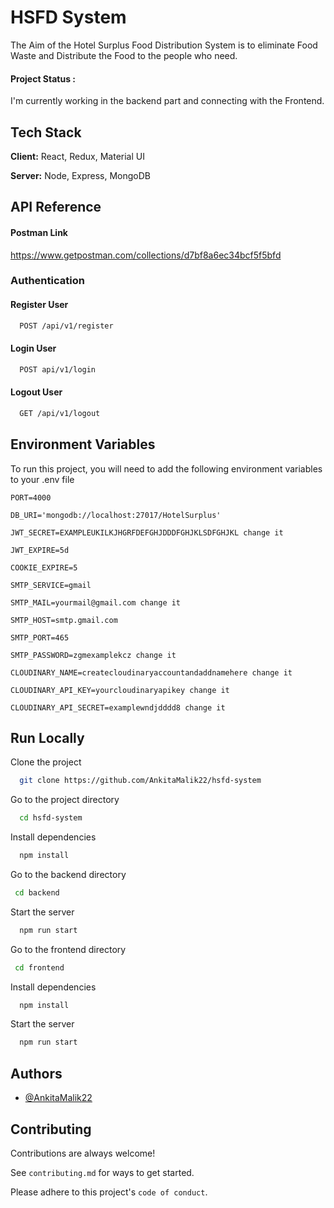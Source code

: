 
# HSFD System

The Aim of the Hotel Surplus Food Distribution System is to eliminate Food Waste and Distribute the Food to the people who need.

#### Project Status : 

I'm currently working in the backend part and connecting with the Frontend.

## Tech Stack

**Client:** React, Redux, Material UI

**Server:** Node, Express, MongoDB


## API Reference

#### Postman Link 
https://www.getpostman.com/collections/d7bf8a6ec34bcf5f5bfd

### Authentication
#### Register User

```bash
  POST /api/v1/register
```

#### Login User

```bash
  POST api/v1/login
```
#### Logout User

```bash
  GET /api/v1/logout
```




## Environment Variables

To run this project, you will need to add the following environment variables to your .env file

`PORT=4000`

`DB_URI='mongodb://localhost:27017/HotelSurplus'`

`JWT_SECRET=EXAMPLEUKILKJHGRFDEFGHJDDDFGHJKLSDFGHJKL change it`

`JWT_EXPIRE=5d`

`COOKIE_EXPIRE=5`

`SMTP_SERVICE=gmail`

`SMTP_MAIL=yourmail@gmail.com change it`

`SMTP_HOST=smtp.gmail.com`

`SMTP_PORT=465`

`SMTP_PASSWORD=zgmexamplekcz change it`

`CLOUDINARY_NAME=createcloudinaryaccountandaddnamehere change it`

`CLOUDINARY_API_KEY=yourcloudinaryapikey change it`

`CLOUDINARY_API_SECRET=examplewndjdddd8 change it`





## Run Locally

Clone the project

```bash
  git clone https://github.com/AnkitaMalik22/hsfd-system
```

Go to the project directory

```bash
  cd hsfd-system
```

Install dependencies

```bash
  npm install
```

Go to the backend directory

```bash
 cd backend
```
Start the server
```bash
  npm run start
```

Go to the frontend directory

```bash
 cd frontend
```
Install dependencies

```bash
  npm install
```
Start the server
```bash
  npm run start
```


## Authors

- [@AnkitaMalik22](https://www.github.com/AnkitaMalik22)


## Contributing

Contributions are always welcome!

See `contributing.md` for ways to get started.

Please adhere to this project's `code of conduct`.

